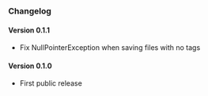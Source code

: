 ### Changelog

#### Version 0.1.1
* Fix NullPointerException when saving files with no tags

#### Version 0.1.0
* First public release
